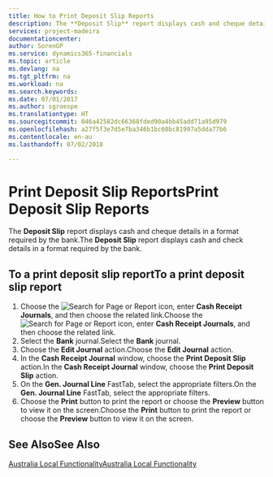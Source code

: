 ```yaml
---
title: How to Print Deposit Slip Reports
description: The **Deposit Slip** report displays cash and cheque details in a format required by the bank.
services: project-madeira
documentationcenter: 
author: SorenGP
ms.service: dynamics365-financials
ms.topic: article
ms.devlang: na
ms.tgt_pltfrm: na
ms.workload: na
ms.search.keywords: 
ms.date: 07/01/2017
ms.author: sgroespe
ms.translationtype: HT
ms.sourcegitcommit: 046a42582dc66368fded90a4bb45add71a95d979
ms.openlocfilehash: a27f5f3e7d5e7ba346b1bc60bc81997a5dda77b6
ms.contentlocale: en-au
ms.lasthandoff: 07/02/2018

---
```

# <a name="print-deposit-slip-reports"></a><span data-ttu-id="76549-103">Print Deposit Slip Reports</span><span class="sxs-lookup"><span data-stu-id="76549-103">Print Deposit Slip Reports</span></span>
<span data-ttu-id="76549-104">The **Deposit Slip** report displays cash and cheque details in a format required by the bank.</span><span class="sxs-lookup"><span data-stu-id="76549-104">The **Deposit Slip** report displays cash and check details in a format required by the bank.</span></span>  

## <a name="to-a-print-deposit-slip-report"></a><span data-ttu-id="76549-105">To a print deposit slip report</span><span class="sxs-lookup"><span data-stu-id="76549-105">To a print deposit slip report</span></span>  

1.  <span data-ttu-id="76549-106">Choose the ![Search for Page or Report](../../media/ui-search/search_small.png "Search for Page or Report icon") icon, enter **Cash Receipt Journals**, and then choose the related link.</span><span class="sxs-lookup"><span data-stu-id="76549-106">Choose the ![Search for Page or Report](../../media/ui-search/search_small.png "Search for Page or Report icon") icon, enter **Cash Receipt Journals**, and then choose the related link.</span></span>  
2.  <span data-ttu-id="76549-107">Select the **Bank** journal.</span><span class="sxs-lookup"><span data-stu-id="76549-107">Select the **Bank** journal.</span></span>  
3.  <span data-ttu-id="76549-108">Choose the **Edit Journal** action.</span><span class="sxs-lookup"><span data-stu-id="76549-108">Choose the **Edit Journal** action.</span></span>  
4.  <span data-ttu-id="76549-109">In the **Cash Receipt Journal** window, choose the **Print Deposit Slip** action.</span><span class="sxs-lookup"><span data-stu-id="76549-109">In the **Cash Receipt Journal** window, choose the **Print Deposit Slip** action.</span></span>  
5.  <span data-ttu-id="76549-110">On the **Gen. Journal Line** FastTab, select the appropriate filters.</span><span class="sxs-lookup"><span data-stu-id="76549-110">On the **Gen. Journal Line** FastTab, select the appropriate filters.</span></span>  
6.  <span data-ttu-id="76549-111">Choose the **Print** button to print the report or choose the **Preview** button to view it on the screen.</span><span class="sxs-lookup"><span data-stu-id="76549-111">Choose the **Print** button to print the report or choose the **Preview** button to view it on the screen.</span></span>  

## <a name="see-also"></a><span data-ttu-id="76549-112">See Also</span><span class="sxs-lookup"><span data-stu-id="76549-112">See Also</span></span>  
 [<span data-ttu-id="76549-113">Australia Local Functionality</span><span class="sxs-lookup"><span data-stu-id="76549-113">Australia Local Functionality</span></span>](australia-local-functionality.md)

